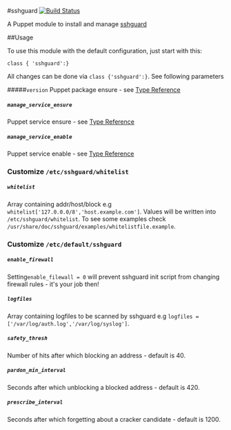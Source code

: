 #sshguard
[![Build Status](https://travis-ci.org/grafjo/puppet-sshguard.png?branch=master)](https://travis-ci.org/grafjo/puppet-sshguard)

A Puppet module to install and manage [sshguard](http://www.sshguard.net/)

##Usage

To use this module with the default configuration, just start with this:
```puppet
class { 'sshguard':}
```

All changes can be done via `class {'sshguard':}`. See following parameters

#####`version`
Puppet package ensure - see [Type Reference](http://docs.puppetlabs.com/references/latest/type.html#package-attribute-ensure)

##### `manage_service_ensure`
Puppet service ensure - see [Type Reference](http://docs.puppetlabs.com/references/latest/type.html#service-attribute-ensure)

##### `manage_service_enable`
Puppet service enable - see [Type Reference](http://docs.puppetlabs.com/references/latest/type.html#service-attribute-enable)


### Customize `/etc/sshguard/whitelist`

##### `whitelist`
Array containing addr/host/block e.g `whitelist['127.0.0.0/8','host.example.com']`. Values will be written into `/etc/sshguard/whitelist`. To see some examples check `/usr/share/doc/sshguard/examples/whitelistfile.example`.


### Customize `/etc/default/sshguard`

##### `enable_firewall`
Setting`enable_filewall = 0` will prevent sshguard init script from changing firewall rules - it's your job then!

##### `logfiles`
Array containing logfiles to be scanned by sshguard e.g `logfiles = ['/var/log/auth.log','/var/log/syslog']`.

##### `safety_thresh`
Number of hits after which blocking an address - default is 40.

##### `pardon_min_interval`
Seconds after which unblocking a blocked address - default is 420.

##### `prescribe_interval`
Seconds after which forgetting about a cracker candidate - default is 1200.
